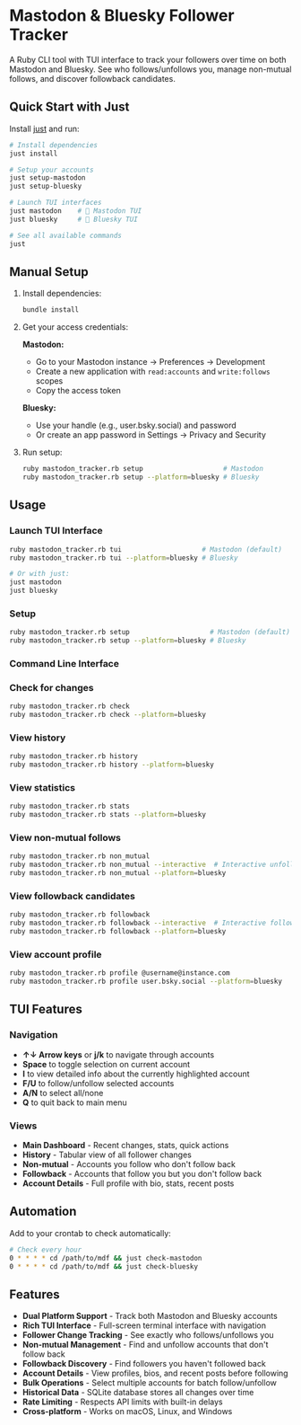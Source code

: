 # Mastodon & Bluesky Follower Tracker

A Ruby CLI tool with TUI interface to track your followers over time on both Mastodon and Bluesky. See who follows/unfollows you, manage non-mutual follows, and discover followback candidates.

## Quick Start with Just

Install [just](https://github.com/casey/just) and run:

```bash
# Install dependencies
just install

# Setup your accounts
just setup-mastodon
just setup-bluesky

# Launch TUI interfaces
just mastodon    # 🐘 Mastodon TUI
just bluesky     # 🦋 Bluesky TUI

# See all available commands
just
```

## Manual Setup

1. Install dependencies:
   ```bash
   bundle install
   ```

2. Get your access credentials:

   **Mastodon:**
   - Go to your Mastodon instance → Preferences → Development
   - Create a new application with `read:accounts` and `write:follows` scopes
   - Copy the access token

   **Bluesky:**
   - Use your handle (e.g., user.bsky.social) and password
   - Or create an app password in Settings → Privacy and Security

3. Run setup:
   ```bash
   ruby mastodon_tracker.rb setup                    # Mastodon
   ruby mastodon_tracker.rb setup --platform=bluesky # Bluesky
   ```

## Usage

### Launch TUI Interface
```bash
ruby mastodon_tracker.rb tui                    # Mastodon (default)
ruby mastodon_tracker.rb tui --platform=bluesky # Bluesky

# Or with just:
just mastodon
just bluesky
```

### Setup
```bash
ruby mastodon_tracker.rb setup                    # Mastodon (default)
ruby mastodon_tracker.rb setup --platform=bluesky # Bluesky
```

### Command Line Interface

### Check for changes
```bash
ruby mastodon_tracker.rb check
ruby mastodon_tracker.rb check --platform=bluesky
```

### View history
```bash
ruby mastodon_tracker.rb history
ruby mastodon_tracker.rb history --platform=bluesky
```

### View statistics
```bash
ruby mastodon_tracker.rb stats
ruby mastodon_tracker.rb stats --platform=bluesky
```

### View non-mutual follows
```bash
ruby mastodon_tracker.rb non_mutual
ruby mastodon_tracker.rb non_mutual --interactive  # Interactive unfollowing
ruby mastodon_tracker.rb non_mutual --platform=bluesky
```

### View followback candidates
```bash
ruby mastodon_tracker.rb followback
ruby mastodon_tracker.rb followback --interactive  # Interactive following
ruby mastodon_tracker.rb followback --platform=bluesky
```

### View account profile
```bash
ruby mastodon_tracker.rb profile @username@instance.com
ruby mastodon_tracker.rb profile user.bsky.social --platform=bluesky
```

## TUI Features

### Navigation
- **↑↓ Arrow keys** or **j/k** to navigate through accounts
- **Space** to toggle selection on current account
- **I** to view detailed info about the currently highlighted account
- **F/U** to follow/unfollow selected accounts
- **A/N** to select all/none
- **Q** to quit back to main menu

### Views
- **Main Dashboard** - Recent changes, stats, quick actions
- **History** - Tabular view of all follower changes
- **Non-mutual** - Accounts you follow who don't follow back
- **Followback** - Accounts that follow you but you don't follow back
- **Account Details** - Full profile with bio, stats, recent posts

## Automation

Add to your crontab to check automatically:
```bash
# Check every hour
0 * * * * cd /path/to/mdf && just check-mastodon
0 * * * * cd /path/to/mdf && just check-bluesky
```

## Features

- **Dual Platform Support** - Track both Mastodon and Bluesky accounts
- **Rich TUI Interface** - Full-screen terminal interface with navigation
- **Follower Change Tracking** - See exactly who follows/unfollows you
- **Non-mutual Management** - Find and unfollow accounts that don't follow back
- **Followback Discovery** - Find followers you haven't followed back
- **Account Details** - View profiles, bios, and recent posts before following
- **Bulk Operations** - Select multiple accounts for batch follow/unfollow
- **Historical Data** - SQLite database stores all changes over time
- **Rate Limiting** - Respects API limits with built-in delays
- **Cross-platform** - Works on macOS, Linux, and Windows